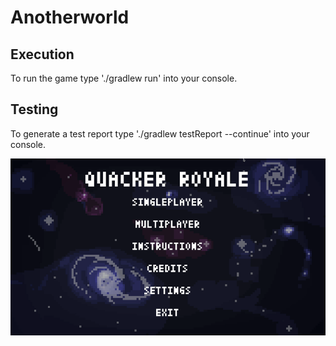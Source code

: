 # Anotherworld

## Execution

To run the game type './gradlew run' into your console.

## Testing

To generate a test report type './gradlew testReport --continue' into your console.

![Alt Text](/markdownImages/menu.gif)